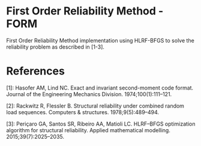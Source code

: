 # First Order Reliability Method - FORM
First Order Reliability Method implementation using HLRF-BFGS to solve the reliability problem as described in [1-3].

# References

[1]: Hasofer AM, Lind NC. Exact and invariant second-moment code format. Journal of the Engineering Mechanics Division. 1974;100(1):111–121.
 
[2]: Rackwitz R, Flessler B. Structural reliability under combined random load sequences. Computers & structures. 1978;9(5):489–494.

[3]: Periçaro GA, Santos SR, Ribeiro AA, Matioli LC. HLRF–BFGS optimization algorithm for structural reliability. Applied mathematical modelling. 2015;39(7):2025–2035.
